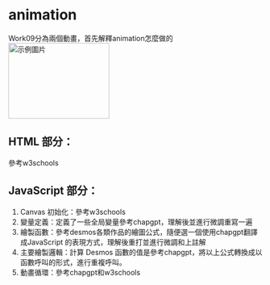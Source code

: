 # animation
Work09分為兩個動畫，首先解釋animation怎麼做的
<img src="[https://github.com/fkmmmgmg/wp/assets/147649316/57bd819c-b519-4bcb-9785-b908063b74bd.jpg]" alt="示例圖片" width="200" height="150">

## HTML 部分：
  參考w3schools
## JavaScript 部分：
1. Canvas 初始化：參考w3schools
2. 變量定義：定義了一些全局變量參考chapgpt，理解後並進行微調重寫一遍
3. 繪製函數：參考desmos各類作品的繪圖公式，隨便選一個使用chapgpt翻譯成JavaScript 的表現方式，理解後重打並進行微調和上註解
4. 主要繪製邏輯：計算 Desmos 函數的值是參考chapgpt，將以上公式轉換成以函數呼叫的形式，進行重複呼叫。
5. 動畫循環：參考chapgpt和w3schools

